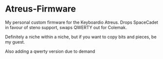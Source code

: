 # Atreus-Firmware
My personal custom firmware for the Keyboardio Atreus. Drops SpaceCadet in favour of steno support, swaps QWERTY out for Colemak.

Definitely a niche within a niche, but if you want to copy bits and pieces, be my guest.

Also adding a qwerty version due to demand 